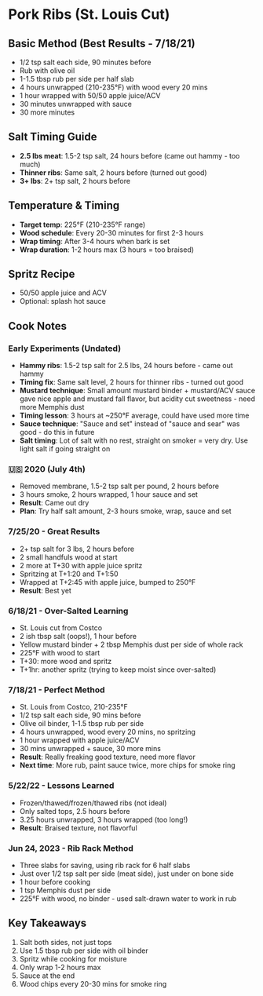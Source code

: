 # Pork Ribs (St. Louis Cut)

## Basic Method (Best Results - 7/18/21)
* 1/2 tsp salt each side, 90 minutes before
* Rub with olive oil
* 1-1.5 tbsp rub per side per half slab
* 4 hours unwrapped (210-235°F) with wood every 20 mins
* 1 hour wrapped with 50/50 apple juice/ACV
* 30 minutes unwrapped with sauce
* 30 more minutes

## Salt Timing Guide
* **2.5 lbs meat**: 1.5-2 tsp salt, 24 hours before (came out hammy - too much)
* **Thinner ribs**: Same salt, 2 hours before (turned out good)
* **3+ lbs**: 2+ tsp salt, 2 hours before

## Temperature & Timing
* **Target temp**: 225°F (210-235°F range)
* **Wood schedule**: Every 20-30 minutes for first 2-3 hours
* **Wrap timing**: After 3-4 hours when bark is set
* **Wrap duration**: 1-2 hours max (3 hours = too braised)

## Spritz Recipe
* 50/50 apple juice and ACV
* Optional: splash hot sauce

## Cook Notes

### Early Experiments (Undated)
* **Hammy ribs**: 1.5-2 tsp salt for 2.5 lbs, 24 hours before - came out hammy
* **Timing fix**: Same salt level, 2 hours for thinner ribs - turned out good
* **Mustard technique**: Small amount mustard binder + mustard/ACV sauce gave nice apple and mustard fall flavor, but acidity cut sweetness - need more Memphis dust
* **Timing lesson**: 3 hours at ~250°F average, could have used more time
* **Sauce technique**: "Sauce and set" instead of "sauce and sear" was good - do this in future
* **Salt timing**: Lot of salt with no rest, straight on smoker = very dry. Use light salt if going straight on

### 🇺🇸 2020 (July 4th)
* Removed membrane, 1.5-2 tsp salt per pound, 2 hours before
* 3 hours smoke, 2 hours wrapped, 1 hour sauce and set
* **Result**: Came out dry
* **Plan**: Try half salt amount, 2-3 hours smoke, wrap, sauce and set

### 7/25/20 - Great Results
* 2+ tsp salt for 3 lbs, 2 hours before
* 2 small handfuls wood at start
* 2 more at T+30 with apple juice spritz
* Spritzing at T+1:20 and T+1:50
* Wrapped at T+2:45 with apple juice, bumped to 250°F
* **Result**: Best yet

### 6/18/21 - Over-Salted Learning
* St. Louis cut from Costco
* 2 ish tbsp salt (oops!), 1 hour before  
* Yellow mustard binder + 2 tbsp Memphis dust per side of whole rack
* 225°F with wood to start
* T+30: more wood and spritz
* T+1hr: another spritz (trying to keep moist since over-salted)

### 7/18/21 - Perfect Method
* St. Louis from Costco, 210-235°F
* 1/2 tsp salt each side, 90 mins before
* Olive oil binder, 1-1.5 tbsp rub per side
* 4 hours unwrapped, wood every 20 mins, no spritzing
* 1 hour wrapped with apple juice/ACV
* 30 mins unwrapped + sauce, 30 more mins
* **Result**: Really freaking good texture, need more flavor
* **Next time**: More rub, paint sauce twice, more chips for smoke ring

### 5/22/22 - Lessons Learned
* Frozen/thawed/frozen/thawed ribs (not ideal)
* Only salted tops, 2.5 hours before
* 3.25 hours unwrapped, 3 hours wrapped (too long!)
* **Result**: Braised texture, not flavorful

### Jun 24, 2023 - Rib Rack Method
* Three slabs for saving, using rib rack for 6 half slabs
* Just over 1/2 tsp salt per side (meat side), just under on bone side
* 1 hour before cooking
* 1 tsp Memphis dust per side
* 225°F with wood, no binder - used salt-drawn water to work in rub

## Key Takeaways
1. Salt both sides, not just tops
2. Use 1.5 tbsp rub per side with oil binder
3. Spritz while cooking for moisture
4. Only wrap 1-2 hours max
5. Sauce at the end
6. Wood chips every 20-30 mins for smoke ring